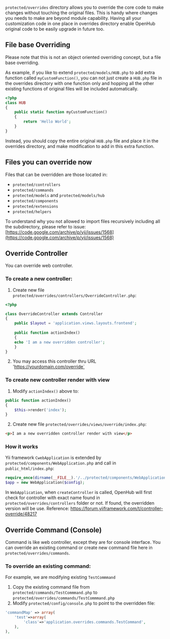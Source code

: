 `protected/overrides` directory allows you to override the core code to make changes without touching the original files. This is handy where changes you needs to make are beyond module capability. Having all your customization code in one place in overrides directory enable OpenHub original code to be easily upgrade in future too. 

## File base Overriding
Please note that this is not an object oriented overriding concept, but a file base overriding. 

As example, if you like to extend `protected/models/HUB.php` to add extra function called `myCustomFunction()`, you can not just create a `HUB.php` file in the overrides directory with one function only and hopping all the other existing functions of original files will be included automatically.

```php
<?php
class HUB
{
	public static function myCustomFunction()
	{
		return 'Hello World';
	}
}
```

Instead, you should copy the entire original `HUB.php` file and place it in the overrides directory, and make modification to add in this extra function.

## Files you can override now
Files that can be overridden are those located in:
* `protected/controllers`
* `protected/commands`
* `protected/models` and `protected/models/hub`
* `protected/components`
* `protected/extensions`
* `protected/helpers`

To understand why you not allowed to import files recursively including all the subdirectory, please refer to issue: [https://code.google.com/archive/p/yii/issues/1568](https://code.google.com/archive/p/yii/issues/1568) 

## Override Controller
You can override web controller.

### To create a new controller:
1. Create new file `protected/overrides/controllers/OverrideController.php`:
```php
<?php

class OverrideController extends Controller
{
    public $layout = 'application.views.layouts.frontend';
    
    public function actionIndex()
    {
	echo 'I am a new overridden controller';
    }
}
```
2. You may access this controller thru URL 'https://yourdomain.com/override`

### To create new controller render with view
1. Modify `actionIndex()` above to:
```php
public function actionIndex()
{
    $this->render('index');
}
```
2. Create new file `protected/overrides/views/override/index.php`:
```html
<p>I am a new overridden controller render with view</p>
```

### How it works
Yii framework `CwebApplication` is extended by `protected/components/WebApplication.php` and call in `public_html/index.php`:
```php
require_once(dirname(__FILE__).'/../protected/components/WebApplication.php');
$app = new WebApplication($config);
```
In `WebApplication`, when `createController` is called, OpenHub will first check for controller with exact name found in `protected/overrides/controllers` folder or not. If found, the overridden version will be use. 
Reference: https://forum.yiiframework.com/t/controller-override/48217


## Override Command (Console)
Command is like web controller, except they are for console interface. You can override an existing command or create new command file here in `protected/overrides/commands`.

### To override an existing command:
For example, we are modifying existing `TestCommmand`

1. Copy the existing command file from `protected/commands/TestCommmand.php` to `protected/overrides/commands/TestCommmand.php`
2. Modify `protected/config/console.php` to point to the overridden file:
```php
'commandMap' => array(
    'test'=>array(
        'class'=>'application.overrides.commands.TestCommand',
    ),
),
```

